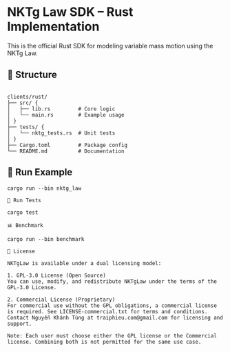 # NKTg Law SDK – Rust Implementation

This is the official Rust SDK for modeling variable mass motion using the NKTg Law.

## 📁 Structure

```

clients/rust/
├── src/ {
│   ├── lib.rs         # Core logic
│   └── main.rs        # Example usage
│ }
├── tests/ {
│   └── nktg_tests.rs  # Unit tests
│ }
├── Cargo.toml         # Package config
└── README.md          # Documentation

```

## 🚀 Run Example

```
cargo run --bin nktg_law

🧪 Run Tests

cargo test

📊 Benchmark

cargo run --bin benchmark

📄 License

NKTgLaw is available under a dual licensing model:

1. GPL-3.0 License (Open Source)
You can use, modify, and redistribute NKTgLaw under the terms of the GPL-3.0 License.

2. Commercial License (Proprietary)
For commercial use without the GPL obligations, a commercial license is required. See LICENSE-commercial.txt for terms and conditions. Contact Nguyễn Khánh Tùng at traiphieu.com@gmail.com for licensing and support.

Note: Each user must choose either the GPL license or the Commercial license. Combining both is not permitted for the same use case.
